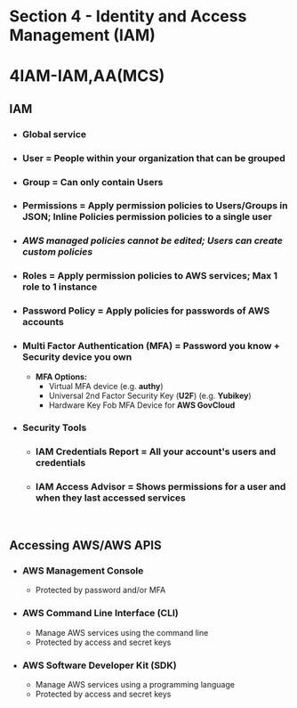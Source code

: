 # Section 4 - Identity and Access Management (IAM)

# **4IAM-IAM,AA(MCS)**

## **IAM**
- ### Global service
- ### **User** = People within your organization that can be grouped
- ### **Group** = Can only contain Users
- ### **Permissions** = Apply permission policies to **Users/Groups** in JSON; **Inline Policies** permission policies to a single user
- ### ***AWS managed policies cannot be edited; Users can create custom policies***
- ### **Roles** = Apply permission policies to AWS services; **Max 1 role to 1 instance**
- ### **Password Policy** = Apply policies for passwords of AWS accounts
- ### **Multi Factor Authentication (MFA)** = Password you know + Security device you own
	- **MFA Options:**
		- Virtual MFA device (e.g. **authy**)
		- Universal 2nd Factor Security Key (**U2F**) (e.g. **Yubikey**)
		- Hardware Key Fob MFA Device for **AWS GovCloud**
- ### **Security Tools**
	- ### **IAM Credentials Report** = All your account's users and credentials
	- ### **IAM Access Advisor** = Shows permissions for a user and when they last accessed services

<br>

## **Accessing AWS/AWS APIS**
- ### **AWS Management Console**
	- Protected by password and/or MFA
- ### **AWS Command Line Interface (CLI)**
	- Manage AWS services using the command line
	- Protected by access and secret keys
- ### **AWS Software Developer Kit (SDK)**
	- Manage AWS services using a programming language
	- Protected by access and secret keys
